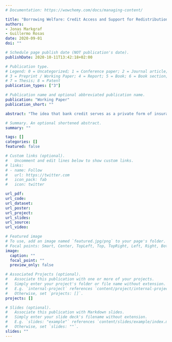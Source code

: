 ```yaml
---
# Documentation: https://wowchemy.com/docs/managing-content/

title: "Borrowing Welfare: Credit Access and Support for Redistribution."
authors:
- Jonas Markgraf
- Guillermo Rosas
date: 2020-09-01
doi: ""

# Schedule page publish date (NOT publication's date).
publishDate: 2020-10-11T13:42:18+02:00

# Publication type.
# Legend: 0 = Uncategorized; 1 = Conference paper; 2 = Journal article;
# 3 = Preprint / Working Paper; 4 = Report; 5 = Book; 6 = Book section;
# 7 = Thesis; 8 = Patent
publication_types: ["3"]

# Publication name and optional abbreviated publication name.
publication: "Working Paper"
publication_short: ""

abstract: "The idea that bank credit serves as a private form of insurance against economic shocks has recently gained credence, but do voters see bank credit as an acceptable substitute for publicly-provided welfare? We conjecture that voters do see bank credit as a private form of insurance against economic risk, but we only expect voters with high incomes and those who face low risk from unemployment to willingly trade off credit access for welfare. Relying on observational data from the European Social Survey between 2002--10 we conclude that individuals with better credit access demand lower levels of redistribution, but confirm this effect is conditional on income and job loss risk. We then conduct a conjoint analysis in the United Kingdom that also points to a credit-access effect on preferences for redistribution. We find that high-income, low-risk voters support lower income taxation when credit is cheaply available."

# Summary. An optional shortened abstract.
summary: ""

tags: []
categories: []
featured: false

# Custom links (optional).
#   Uncomment and edit lines below to show custom links.
# links:
# - name: Follow
#   url: https://twitter.com
#   icon_pack: fab
#   icon: twitter

url_pdf:
url_code:
url_dataset:
url_poster:
url_project:
url_slides:
url_source:
url_video:

# Featured image
# To use, add an image named `featured.jpg/png` to your page's folder. 
# Focal points: Smart, Center, TopLeft, Top, TopRight, Left, Right, BottomLeft, Bottom, BottomRight.
image:
  caption: ""
  focal_point: ""
  preview_only: false

# Associated Projects (optional).
#   Associate this publication with one or more of your projects.
#   Simply enter your project's folder or file name without extension.
#   E.g. `internal-project` references `content/project/internal-project/index.md`.
#   Otherwise, set `projects: []`.
projects: []

# Slides (optional).
#   Associate this publication with Markdown slides.
#   Simply enter your slide deck's filename without extension.
#   E.g. `slides: "example"` references `content/slides/example/index.md`.
#   Otherwise, set `slides: ""`.
slides: ""
---
```

